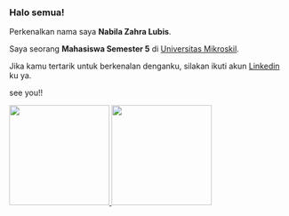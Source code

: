 ### Halo semua! 

Perkenalkan nama saya **Nabila Zahra Lubis**.

Saya seorang **Mahasiswa Semester 5** di [Universitas Mikroskil](https://www.mikroskil.ac.id).

Jika kamu tertarik untuk berkenalan denganku, silakan ikuti akun [Linkedin](https://www.linkedin.com/in/nabila-zahra-27b657220/) ku ya.

see you!!

<p align="left">
<a href="https://github.com/bilbil27">
  <img height="180em" src="https://github-readme-stats-eight-theta.vercel.app/api?username=bilbil27&show_icons=true&theme=algolia&include_all_commits=true&count_private=true"/>
  <img height="180em" src="https://github-readme-stats-eight-theta.vercel.app/api/top-langs/?username=bilbil27&layout=compact&langs_count=8&theme=algolia"/>
</a>
</p>
